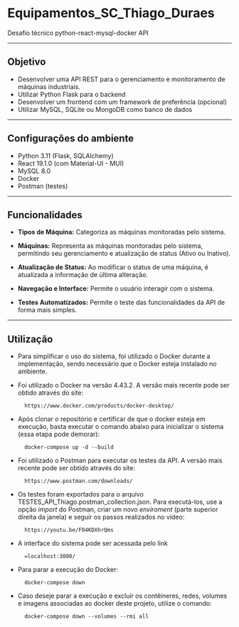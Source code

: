 # Equipamentos_SC_Thiago_Duraes

Desafio técnico python-react-mysql-docker API

---

## **Objetivo**

* Desenvolver uma API REST para o gerenciamento e monitoramento de máquinas industriais.
* Utilizar Python Flask para o backend
* Desenvolver um frontend com um framework de preferência (opcional)
* Utilizar MySQL, SQLite ou MongoDB como banco de dados

---

## **Configurações do ambiente**

* Python 3.11 (Flask, SQLAlchemy)
* React 19.1.0 (com Material-UI - MUI)
* MySQL 8.0
* Docker
* Postman (testes)

---

## **Funcionalidades**

* **Tipos de Máquina:** Categoriza as máquinas monitoradas pelo sistema.

* **Máquinas:** Representa as máquinas monitoradas pelo sistema, permitindo seu gerenciamento e atualização de status (Ativo ou Inativo).

* **Atualização de Status:** Ao modificar o status de uma máquina, é atualizada a informação de última alteração.

* **Navegação e Interface:** Permite o usuário interagir com o sistema.

* **Testes Automatizados:** Permite o teste das funcionalidades da API de forma mais simples.

---

## **Utilização**

* Para simplificar o uso do sistema, foi utilizado o Docker durante a implementação, sendo necessário que o Docker esteja instalado no ambiente.

* Foi utilizado o Docker na versão 4.43.2. A versão mais recente pode ser obtido através do site:

        https://www.docker.com/products/docker-desktop/

* Após clonar o repositório e certificar de que o docker esteja em execução, basta executar o comando abaixo para inicializar o sistema (essa etapa pode demorar):

        docker-compose up -d --build

* Foi utilizado o Postman para executar os testes da API. A versão mais recente pode ser obtido através do site:

        https://www.postman.com/downloads/

* Os testes foram exportados para o arquivo TESTES_API_Thiago.postman_collection.json. Para executá-los, use a opção *import* do Postman, criar um novo *enviroment* (parte superior direita da janela) e seguir os passos realizados no vídeo:

        https://youtu.be/F04KDXhrQms

* A interface do sistema pode ser acessada pelo link

        =localhost:3000/

* Para parar a execução do Docker:
    
        docker-compose down

* Caso deseje parar a execução e excluir os contêineres, redes, volumes e imagens associadas ao docker deste projeto, utilize o comando:

        docker-compose down --volumes --rmi all